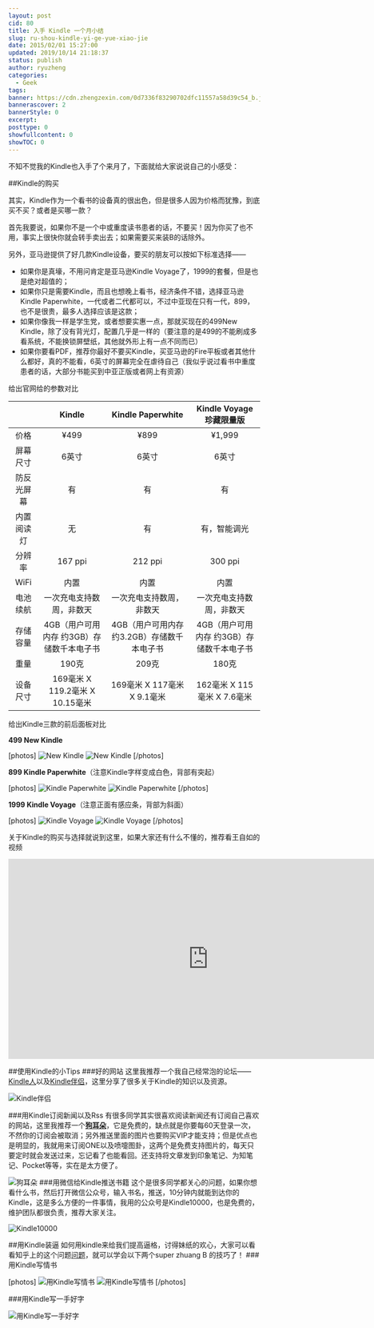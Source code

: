 ```yaml
---
layout: post
cid: 80
title: 入手 Kindle 一个月小结
slug: ru-shou-kindle-yi-ge-yue-xiao-jie
date: 2015/02/01 15:27:00
updated: 2019/10/14 21:18:37
status: publish
author: ryuzheng
categories: 
  - Geek
tags: 
banner: https://cdn.zhengzexin.com/0d7336f83290702dfc11557a58d39c54_b.jpg
bannerascover: 2
bannerStyle: 0
excerpt: 
posttype: 0
showfullcontent: 0
showTOC: 0
---
```



不知不觉我的Kindle也入手了个来月了，下面就给大家说说自己的小感受：

##Kindle的购买

其实，Kindle作为一个看书的设备真的很出色，但是很多人因为价格而犹豫，到底买不买？或者是买哪一款？

首先我要说，如果你不是一个中或重度读书患者的话，不要买！因为你买了也不用，事实上很快你就会转手卖出去；如果需要买来装B的话除外。

另外，亚马逊提供了好几款Kindle设备，要买的朋友可以按如下标准选择——

 - 如果你是真壕，不用问肯定是亚马逊Kindle Voyage了，1999的套餐，但是也是绝对超值的；
 - 如果你只是需要Kindle，而且也想晚上看书，经济条件不错，选择亚马逊Kindle Paperwhite，一代或者二代都可以，不过中亚现在只有一代，899，也不是很贵，最多人选择应该是这款；
 - 如果你像我一样是学生党，或者想要实惠一点，那就买现在的499New Kindle，除了没有背光灯，配置几乎是一样的（要注意的是499的不能刷成多看系统，不能换锁屏壁纸，其他就外形上有一点不同而已）
 - 如果你要看PDF，推荐你最好不要买Kindle，买亚马逊的Fire平板或者其他什么都好，真的不能看，6英寸的屏幕完全在虐待自己（我似乎说过看书中重度患者的话，大部分书能买到中亚正版或者网上有资源）

给出官网给的参数对比

<table><thead><tr><th style='text-align:center;' ></th><th style='text-align:center;' >Kindle</th><th style='text-align:center;' >Kindle Paperwhite</th><th style='text-align:center;' >Kindle Voyage珍藏限量版</th></tr></thead><tbody><tr><td style='text-align:center;' >价格</td><td style='text-align:center;' >¥499</td><td style='text-align:center;' >¥899</td><td style='text-align:center;' >¥1,999</td></tr><tr><td style='text-align:center;' >屏幕尺寸</td><td style='text-align:center;' >6英寸</td><td style='text-align:center;' >6英寸</td><td style='text-align:center;' >6英寸</td></tr><tr><td style='text-align:center;' >防反光屏幕</td><td style='text-align:center;' >有</td><td style='text-align:center;' >有</td><td style='text-align:center;' >有</td></tr><tr><td style='text-align:center;' >内置阅读灯</td><td style='text-align:center;' >无</td><td style='text-align:center;' >有</td><td style='text-align:center;' >有，智能调光</td></tr><tr><td style='text-align:center;' >分辨率</td><td style='text-align:center;' >167 ppi</td><td style='text-align:center;' >212 ppi</td><td style='text-align:center;' >300 ppi</td></tr><tr><td style='text-align:center;' >WiFi</td><td style='text-align:center;' >内置</td><td style='text-align:center;' >内置</td><td style='text-align:center;' >内置</td></tr><tr><td style='text-align:center;' >电池续航</td><td style='text-align:center;' >一次充电支持数周，非数天</td><td style='text-align:center;' >一次充电支持数周，非数天</td><td style='text-align:center;' >一次充电支持数周，非数天</td></tr><tr><td style='text-align:center;' >存储容量</td><td style='text-align:center;' >4GB（用户可用内存 约3GB）存储数千本电子书</td><td style='text-align:center;' >4GB（用户可用内存 约3.2GB）存储数千本电子书</td><td style='text-align:center;' >4GB（用户可用内存 约3GB）存储数千本电子书</td></tr><tr><td style='text-align:center;' >重量</td><td style='text-align:center;' >190克</td><td style='text-align:center;' >209克</td><td style='text-align:center;' >180克</td></tr><tr><td style='text-align:center;' >设备尺寸</td><td style='text-align:center;' >169毫米 X 119.2毫米 X 10.15毫米</td><td style='text-align:center;' >169毫米 X 117毫米 X 9.1毫米</td><td style='text-align:center;' >162毫米 X 115毫米 X 7.6毫米</td></tr></tbody></table>

给出Kindle三款的前后面板对比

**499 New Kindle**

[photos]
![New Kindle](https://cdn.zhengzexin.com/kb-slate-02-lg._V325163469_.jpg)
![New Kindle](https://cdn.zhengzexin.com/kb-slate-03-lg._V325163470_.jpg)
[/photos]

**899 Kindle Paperwhite**（注意Kindle字样变成白色，背部有突起）

[photos]
![Kindle Paperwhite](https://cdn.zhengzexin.com/cegtzP6qPtTM.jpg)
![Kindle Paperwhite](https://cdn.zhengzexin.com/cegZ1AGhyaXQ.jpg)
[/photos]

**1999 Kindle Voyage**（注意正面有感应条，背部为斜面）

[photos]
![Kindle Voyage](https://cdn.zhengzexin.com/cea0HCbOL1Nc.jpg)
![Kindle Voyage](https://cdn.zhengzexin.com/ce4lD2gd5ZnA.jpg)
[/photos]

关于Kindle的购买与选择就说到这里，如果大家还有什么不懂的，推荐看王自如的视频

<iframe height=400 width=800 src='http://player.youku.com/embed/XODY0MzY2MTAw' frameborder=0 'allowfullscreen'></iframe>

##使用Kindle的小Tips
###好的网站
这里我推荐一个我自己经常泡的论坛——[Kindle人](http://kindleren.com/)以及[Kindle伴侣](http://kindlefere.com/)，这里分享了很多关于Kindle的知识以及资源。

![Kindle伴侣](https://cdn.zhengzexin.com/QQ%E6%88%AA%E5%9B%BE20150211145920.png)

###用Kindle订阅新闻以及Rss
有很多同学其实很喜欢阅读新闻还有订阅自己喜欢的网站，这里我推荐一个[**狗耳朵**](http://www.dogear.cn/)，它是免费的，缺点就是你要每60天登录一次，不然你的订阅会被取消；另外推送里面的图片也要购买VIP才能支持；但是优点也是明显的，我就用来订阅ONE以及喷嚏图卦，这两个是免费支持图片的，每天只要定时就会发送过来，忘记看了也能看回。还支持将文章发到印象笔记、为知笔记、Pocket等等，实在是太方便了。

![狗耳朵](https://cdn.zhengzexin.com/QQ%E5%9B%BE%E7%89%8720150211145632.png)
###用微信给Kindle推送书籍
这个是很多同学都关心的问题，如果你想看什么书，然后打开微信公众号，输入书名，推送，10分钟内就能到达你的Kindle，这是多么方便的一件事情，我用的公众号是Kindle10000，也是免费的，维护团队都很负责，推荐大家关注。

![Kindle10000](https://cdn.zhengzexin.com/261555389023533.jpg)

##用Kindle装逼
如何用kindle来给我们提高逼格，讨得妹纸的欢心，大家可以看看知乎上的这个问题[问题](http://www.zhihu.com/question/20898821)，就可以学会以下两个super zhuang B 的技巧了！
###用Kindle写情书

[photos]
![用Kindle写情书](https://cdn.zhengzexin.com/0d7336f83290702dfc11557a58d39c54_b.jpg)
![用Kindle写情书](https://cdn.zhengzexin.com/40297f1b3ac1101554c2bf7ffa38e876_b.jpg)
[/photos]

###用Kindle写一手好字

![用Kindle写一手好字](https://cdn.zhengzexin.com/db0116ceacdf0f9a0b15ff17f54e92f3_b.jpg)